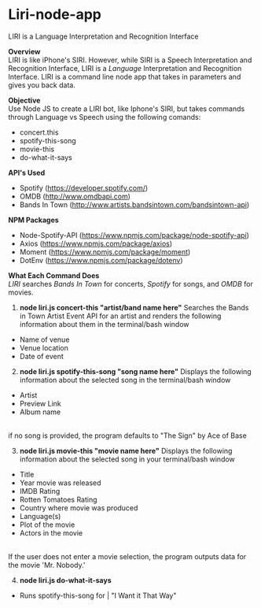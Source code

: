 # Liri-node-app
LIRI is a Language Interpretation and Recognition Interface

**Overview**
<br>
LIRI is like iPhone's SIRI. However, while SIRI is a Speech Interpretation and Recognition Interface, LIRI is a _Language_ Interpretation and Recognition Interface. LIRI is a command line node app that takes in parameters and gives you back data.

**Objective**
<br>
Use Node JS to create a LIRI bot, like Iphone's SIRI, but takes commands through Language vs Speech using the following comands:
* concert.this
* spotify-this-song
* movie-this
* do-what-it-says

**API's Used**
* Spotify (https://developer.spotify.com/)
* OMDB (http://www.omdbapi.com)
* Bands In Town  (http://www.artists.bandsintown.com/bandsintown-api)

**NPM Packages**
* Node-Spotify-API  (https://www.npmjs.com/package/node-spotify-api)
* Axios (https://www.npmjs.com/package/axios)
* Moment (https://www.npmjs.com/package/moment)
* DotEnv (https://www.npmjs.com/package/dotenv)

**What Each Command Does**
<br>
*LIRI* searches *Bands In Town* for concerts, *Spotify* for songs, and *OMDB* for movies.

1. **node liri.js concert-this "artist/band name here"**
Searches the Bands in Town Artist Event API for an artist and renders the following information about them in the terminal/bash window
 * Name of venue
 * Venue location
 * Date of event

 2. **node liri.js spotify-this-song "song name here"**
 Displays the following information about the selected song in the terminal/bash window
 * Artist
 * Preview Link
 * Album name
 <br>
if no song is provided, the program defaults to "The Sign" by Ace of Base

 3. **node liri.js movie-this "movie name here"**
 Displays the following information about the selected song in your terminal/bash window
 * Title
  * Year movie was released
  * IMDB Rating
  * Rotten Tomatoes Rating
  * Country where movie was produced
  * Language(s)
  * Plot of the movie
  * Actors in the movie
  <br>
If the user does not enter a movie selection, the program outputs data for the movie 'Mr. Nobody.'
 
 4. **node liri.js do-what-it-says**
 * Runs spotify-this-song for | "I Want it That Way"










